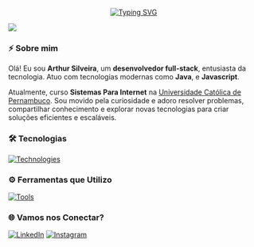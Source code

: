 <p align="center">
  <a href="https://git.io/typing-svg"><img src="https://readme-typing-svg.demolab.com?font=JetBrainsMono+Nerd+Font&size=28&duration=3500&pause=1000&center=true&random=false&width=435&lines=Desenvolvedor+Full-Stack;Java | Javascript" alt="Typing SVG" /></a>
</p>
<img src="https://user-images.githubusercontent.com/73097560/115834477-dbab4500-a447-11eb-908a-139a6edaec5c.gif">

<br />

### ⚡ **Sobre mim**  

Olá! Eu sou **Arthur Silveira**, um **desenvolvedor full-stack**, entusiasta da tecnologia. Atuo com tecnologias modernas como **Java**, e **Javascript**.  

Atualmente, curso **Sistemas Para Internet** na [Universidade Católica de Pernambuco](https://portal.unicap.br/). Sou movido pela curiosidade e adoro resolver problemas, compartilhar conhecimento e explorar novas tecnologias para criar soluções eficientes e escaláveis.

### 🛠️ **Tecnologias**

[![Technologies](https://skillicons.dev/icons?i=java,js)](https://skillicons.dev)

### ⚙️ **Ferramentas que Utilizo**

[![Tools](https://skillicons.dev/icons?i=git,figma,vscode,vercel)](https://skillicons.dev)

### 🌐 **Vamos nos Conectar?**

[![LinkedIn](https://img.shields.io/badge/LinkedIn-0077B5?style=for-the-badge&logo=linkedin&logoColor=white)](https://www.linkedin.com/in/arthur-marques-da-silveira-a83468212/)
[![Instagram](https://img.shields.io/badge/Instagram-E4405F?style=for-the-badge&logo=instagram&logoColor=white)](https://www.instagram.com/astalavixsta)
